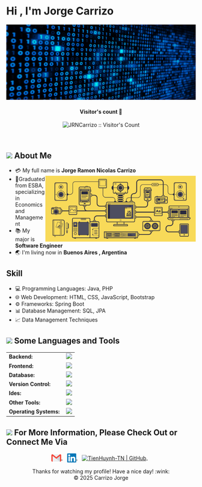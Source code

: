 <h1 align="righr">Hi , I'm Jorge Carrizo</h1>
<!--horizontal divider(gradiant)-->

<img src="https://github.com/JRNCarrizo/elementos/raw/main/elementos/codigos.gif" width="5000" height="200" />


<h4 align="center">Visitor's count 👀</h4>
<p align="center"><img src="https://profile-counter.glitch.me/{JRNCarrizo}/count.svg" alt="JRNCarrizo :: Visitor's Count" /></p>
<br/>




## <img src="https://raw.githubusercontent.com/nixin72/nixin72/master/wave.gif" width="50px"></img> About Me

- :credit_card: My full name is **Jorge Ramon Nicolas Carrizo** <img src="https://github.com/JRNCarrizo/elementos/blob/main/elementos/programador2.gif" width="400" align="right"/>
- :school:Graduated from ESBA, specializing in Economics and Management
- :books: My major is **Software Engineer**
- :earth_asia: I'm living now in **Buenos Aires , Argentina**
<div class="skills">
       <h2> Skill</h2>
        <ul><li><span class="icon">💻</span> Programming Languages: Java, PHP</li>
<li><span class="icon">🌐</span> Web Development: HTML, CSS, JavaScript, Bootstrap</li>
<li><span class="icon">⚙️</span> Frameworks: Spring Boot</li>
<li><span class="icon">📊</span> Database Management: SQL, JPA</li>
<li><span class="icon">📈</span> Data Management Techniques</li>
        </ul>
    </div>

## <img src="https://media2.giphy.com/media/QssGEmpkyEOhBCb7e1/giphy.gif?cid=ecf05e47a0n3gi1bfqntqmob8g9aid1oyj2wr3ds3mg700bl&rid=giphy.gif" width="50px"> Some Languages and Tools
<table>
    <tr>
        <td style="font-weight: bold; padding-right: 10px; vertical-align: center; border: none;">Backend:</td>
        <td><img height="40" src="https://skillicons.dev/icons?i=php,java,python,laravel,spring,maven,hibernate"/></td>
    </tr>
    <tr>
        <td style="font-weight: bold; padding-right: 10px; vertical-align: center;">Frontend:</td>
        <td><img height="40" src="https://skillicons.dev/icons?i=bootstrap,html,css,js"/></td>
    </tr>
    <tr>
        <td style="font-weight: bold; padding-right: 10px; vertical-align: center; border: none;">Database:</td>
        <td><img height="40" src="https://skillicons.dev/icons?i=mysql,postgresql,sqlite,mariadb,h2"/></td>
    </tr>
    <tr>
        <td style="font-weight: bold; padding-right: 10px; vertical-align: center; border: none;">Version Control:</td>
        <td><img height="40" src="https://skillicons.dev/icons?i=git,github,gitlab"/></td>
    </tr>
    <tr>
        <td style="font-weight: bold; padding-right: 10px; vertical-align: center; border: none;">Ides:</td>
        <td><img height="40" src="https://skillicons.dev/icons?i=vscode,eclipse,visualstudio"/></td>
    </tr>
    <tr>
        <td style="font-weight: bold; padding-right: 10px; vertical-align: center; border: none;">Other Tools:</td>
        <td><img height="40" src="https://skillicons.dev/icons?i=bash"/></td>
    </tr>
    <tr>
        <td style="font-weight: bold; padding-right: 10px; vertical-align: center; border: none;">Operating Systems:</td>
        <td><img height="40" src="https://skillicons.dev/icons?i=windows,ubuntu,linux"/></td>
    </tr>
</table>



## <img src='https://raw.githubusercontent.com/ShahriarShafin/ShahriarShafin/main/Assets/handshake.gif' width="80px"> For More Information, Please Check Out or Connect Me Via
<p align="center">
  <a href="mailto:jrncarrizo@gmail.com" >
    <img align="center" alt="TienHuynh-TN | Gmail" width="26px" src="https://github.com/SatYu26/SatYu26/blob/master/Assets/Gmail.svg" />
  </a> &nbsp;&nbsp;
  
  <a href="https://www.linkedin.com/in/jorge-carrizo-aa4919296/" target="_blank">
    <img align="center" alt="TienHuynh-TN | Linkedin" width="24px" src="https://github.com/SatYu26/SatYu26/blob/master/Assets/Linkedin.svg" />
  </a> &nbsp;&nbsp;
   
  <a href="https://github.com/JRNCarrizo" target="_blank">
    <img align="center" alt="TienHuynh-TN | GitHub" width="26px" src="https://upload.wikimedia.org/wikipedia/commons/thumb/a/ae/Github-desktop-logo-symbol.svg/1024px-Github-desktop-logo-symbol.svg.png" />
  </a> &nbsp;&nbsp;
<p> 

<div align="center">
  Thanks for watching my profile! Have a nice day! :wink: <br/>
  &copy; 2025 Carrizo Jorge
</div>



<!--
**JRNCarrizo/JRNCarrizo** is a ✨ _special_ ✨ repository because its `README.md` (this file) appears on your GitHub profile.

Here are some ideas to get you started:

- 🔭 I’m currently working on ...
- 🌱 I’m currently learning ...
- 👯 I’m looking to collaborate on ...
- 🤔 I’m looking for help with ...
- 💬 Ask me about ...
- 📫 How to reach me: ...
- 😄 Pronouns: ...
- ⚡ Fun fact: ...
-->
